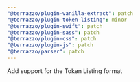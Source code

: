 ```yaml
---
"@terrazzo/plugin-vanilla-extract": patch
"@terrazzo/plugin-token-listing": minor
"@terrazzo/plugin-swift": patch
"@terrazzo/plugin-sass": patch
"@terrazzo/plugin-css": patch
"@terrazzo/plugin-js": patch
"@terrazzo/parser": patch
---
```


Add support for the Token Listing format
